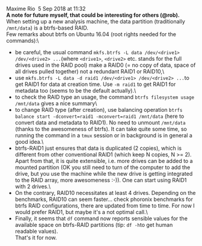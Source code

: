 Maxime Rio  5 Sep 2018 at 11:32\
**A note for future myself, that could be interesting for others (\@rob).**\
When setting up a new analysis machine, the data partition (traditionally `/mnt/data`) is a btrfs-based RAID.\
Few remarks about btrfs on Ubuntu 16.04 (root rights needed for the commands):\
- be careful, the usual command `mkfs.btrfs -L data /dev/<drive1> /dev/<drive2> ...`(where `<drive1>`, `<drive2>` etc. stands for the full drives used in the RAID pool) make a RAID0 (= no copy of data, space of all drives pulled together) not a redundant RAID1 or RAID10,\
- use `mkfs.btrfs -L data -d raid1 /dev/<drive1> /dev/<drive2> ...`to get RAID1 for data at creation time. Use `-m raid1` to get RAID1 for metadata too (seems to be the default actually).\
- to check the RAID type an usage, the command `btrfs filesystem usage /mnt/data` gives a nice summary\
- to change RAID type (after creation), use balancing operation `btrfs balance start -dconvert=raid1 -mconvert=raid1 /mnt/data` (here to convert data and metadata to RAID1). No need to unmount `/mnt/data` (thanks to the awesomeness of btrfs). It can take quite some time, so running the command in a `tmux` session or in background is in general a good idea.\
- btrfs-RAID1 just ensures that data is duplicated (2 copies), which is different from other conventional RAID1 (which keep N copies, N \>= 2). Apart from that, it is quite extensible, i.e. more drives can be added to a mounted partition (OK you still need to turn of the computer to add the drive, but you use the machine while the new drive is getting integrated to the RAID array, more awesomeness :-)). One can start using RAID1 with 2 drives.\
- On the contrary, RAID10 necessitates at least 4 drives. Depending on the benchmarks, RAID10 can seem faster\... check phoronix benchmarks for btrfs RAID configurations, there are updated from time to time. For now I would prefer RAID1, but maybe it\'s a not optimal call.\
- Finally, it seems that `df` command now reports sensible values for the available space on btrfs-RAID partitions (tip: `df -h`to get human readable values).\
That\'s it for now.
